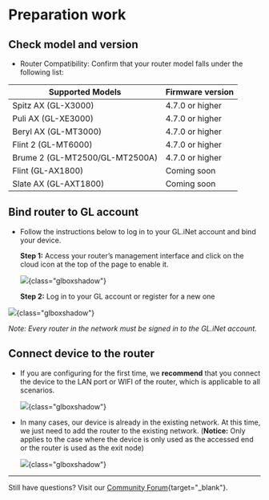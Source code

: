 # Preparation work

## **Check model and version**

* Router Compatibility: Confirm that your router model falls under the following list: 

| Supported Models               | Firmware version |
| ------------------------------ | ---------------- |
| Spitz AX (GL-X3000)            | 4.7.0 or higher  |
| Puli AX (GL-XE3000)            | 4.7.0 or higher  |
| Beryl AX (GL-MT3000)           | 4.7.0 or higher  |
| Flint 2 (GL-MT6000)            | 4.7.0 or higher  |
| Brume 2 (GL-MT2500/GL-MT2500A) | 4.7.0 or higher  |
| Flint (GL-AX1800)              | Coming soon      |
| Slate AX (GL-AXT1800)          | Coming soon      |

## **Bind router to GL account**

* Follow the instructions below to log in to your GL.iNet account and bind your device.

  **Step 1:** Access your router’s management interface and click on the cloud icon at the top of the page to enable it.

  ![](https://static.gl-inet.com/docs/astrowarp/tutorials/preparation_work/router_top_cloud_icon.png){class="glboxshadow"}

  **Step 2:** Log in to your GL account or register for a new one

![](https://static.gl-inet.com/docs/astrowarp/tutorials/preparation_work/router_login_cloud.png){class="glboxshadow"}

  *Note: Every router in the network must be signed in to the GL.iNet account.*

## **Connect device to the router**

* If you are configuring for the first time, we **recommend** that you connect the device to the LAN port or WIFI of the router, which is applicable to all scenarios.

  ![](https://static.gl-inet.com/docs/astrowarp/tutorials/preparation_work/used_as_main_router.png){class="glboxshadow"}

* In many cases, our device is already  in the existing network. At this time, we just need to add the router to the existing network. (**Notice:** Only applies to the case where the device is only used as the accessed end or the router is used as the exit node)

  ![](https://static.gl-inet.com/docs/astrowarp/tutorials/preparation_work/join_existing_network.png){class="glboxshadow"}

---

Still have questions? Visit our [Community Forum](https://forum.gl-inet.com){target="_blank"}.